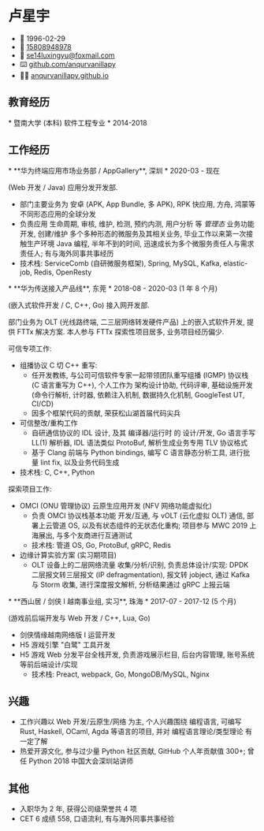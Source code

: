 # 卢星宇

* 🎂 1996-02-29
* 📱 [15808948978](tel:+8615808948978)
* 📧 [se14luxingyu@foxmail.com](mailto:se14luxingyu@foxmail.com)
* ⌨️ [github.com/anqurvanillapy](https://github.com/anqurvanillapy)
* ✍🏻 [anqurvanillapy.github.io](https://anqurvanillapy.github.io)

## 教育经历

<div>
* 暨南大学 (本科) 软件工程专业
* 2014-2018
</div>

## 工作经历

<div>
* **华为终端应用市场业务部 / AppGallery**, 深圳
* 2020-03 - 现在
</div>

(Web 开发 / Java) 应用分发开发部.

* 部门主要业务为 安卓 (APK, App Bundle, 多 APK), RPK 快应用, 方舟,
鸿蒙等不同形态应用的全球分发
* 负责应用 生命周期, 审核, 维护, 检测, 预约内测, 用户分析 等 *管理态* 业务功能开发, 创建/维护
多个多种形态的微服务及其相关业务, 毕业工作以来第一次接触生产环境 Java 编程, 半年不到的时间,
迅速成长为多个微服务责任人与需求责任人; 有与海外同事共事经历
* 技术栈: ServiceComb (自研微服务框架), Spring, MySQL, Kafka, elastic-job, Redis,
OpenResty

<div>
* **华为传送接入产品线**, 东莞
* 2018-08 - 2020-03 (1 年 8 个月)
</div>

(嵌入式软件开发 / C, C++, Go) 接入网开发部.

部门业务为 OLT (光线路终端, 二三层网络转发硬件产品) 上的嵌入式软件开发, 提供 FTTx 解决方案.
本人参与 FTTx 探索性项目居多, 业务项目经历偏少.

可信专项工作:

- 组播协议 C 切 C++ 重写:
    + 任开发教练, 与公司可信软件专家一起带领团队重写组播 (IGMP) 协议栈 (C 语言重写为 C++),
    个人工作为 架构设计协助, 代码评审, 基础设施开发 (命令行解析, 计时器, 依赖注入机制,
    数据持久化机制, GoogleTest UT, CI/CD)
    + 因多个框架代码的贡献, 荣获松山湖首届代码尖兵
- 可信整改/重构工作
    + 自研通信协议的 IDL 设计, 及其 编译器/运行时 的 设计/开发, Go 语言手写 LL(1)
    解析器, IDL 语法类似 ProtoBuf, 解析生成业务专用 TLV 协议格式
    + 基于 Clang 前端与 Python bindings, 编写 C 语言静态分析工具, 进行批量 lint fix,
    以及业务代码生成
- 技术栈: C, C++, Python

探索项目工作:

- OMCI (ONU 管理协议) 云原生应用开发 (NFV 网络功能虚拟化)
    + 负责 OMCI 协议栈基本功能 开发/互通, 与 vOLT (云化虚拟 OLT) 通信, 部署上云管道 OS,
    以及有状态组件的无状态化重构; 项目参与 MWC 2019 上海展出, 与多个友商进行互通测试
    + 技术栈: 管道 OS, Go, ProtoBuf, gRPC, Redis
- 边缘计算实验方案 (实习期项目)
    + OLT 设备上的二层网络流量 收集/分析/识别, 负责总体设计/实现: DPDK 二层报文转三层报文
    (IP defragmentation), 报文转 jobject, 通过 Kafka 与 Storm 收集, 进行深度报文解析,
    分析结果通过 gRPC 上报云端

<div>
* **西山居 / 剑侠 I 越南事业组, 实习**, 珠海
* 2017-07 - 2017-12 (5 个月)
</div>

(游戏前后端开发与 Web 开发 / C++, Lua, Go)

- 剑侠情缘越南网络版 I 运营开发
- H5 游戏引擎 "白鹭" 工具开发
- H5 游戏 Web 分发平台全栈开发, 负责游戏展示栏目, 后台内容管理, 账号系统等前后端设计/实现
    + 技术栈: Preact, webpack, Go, MongoDB/MySQL, Nginx

## 兴趣

- 工作兴趣以 Web 开发/云原生/网络 为主, 个人兴趣围绕 编程语言, 可编写 Rust, Haskell,
OCaml, Agda 等语言的项目, 并对 编程语言理论/类型理论 有一定了解
- 热爱开源文化, 参与过少量 Python 社区贡献, GitHub 个人年贡献值 300+; 曾任 Python 2018
中国大会深圳站讲师

## 其他

- 入职华为 2 年, 获得公司级荣誉共 4 项
- CET 6 成绩 558, 口语流利, 有与海外同事共事经验
